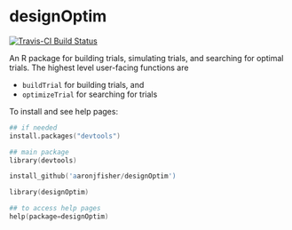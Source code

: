 designOptim
=============

[![Travis-CI Build Status](https://travis-ci.org/<USERNAME>/<REPO>.png?branch=master)](https://travis-ci.org/<USERNAME>/<REPO>)

An R package for building trials, simulating trials, and searching for optimal trials. The highest level user-facing functions are

* `buildTrial` for building trials, and
* `optimizeTrial` for searching for trials

To install and see help pages:

```S
## if needed
install.packages("devtools")

## main package
library(devtools)

install_github('aaronjfisher/designOptim')

library(designOptim)

## to access help pages
help(package=designOptim)

```



